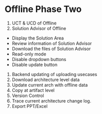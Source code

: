 

# Offline Phase Two








<ol><li>UCT &amp; UCD of Offline</li><li>Solution Advisor of Offline</li></ol><ul><li>Display the Solution Area</li><li>Review information of Solution Advisor</li><li>Download the files of Solution Advisor</li><li>Read-only mode</li><li>Disable dropdown buttons</li><li>Disable update button</li></ul><ol><li>Backend updating of uploading usecases</li><li>Download architecture level data</li><li>Update current arch with offline data</li><li>Copy at artifact level</li><li>Version Control</li><li>Trace current architecture change log.</li><li>Export PPT/Excel</li></ol>

